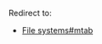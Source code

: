 Redirect to:

*   [File systems#mtab](/index.php?title=File_systems&redirect=no#mtab "File systems")